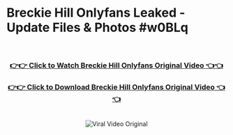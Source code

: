 # Breckie Hill Onlyfans Leaked - Update Files & Photos #w0BLq


<br>
<div align="center">
<h3><a href="https://links2leaks.com/breckiehill" rel="nofollow">👉👉 Click to Watch Breckie Hill Onlyfans Original Video 👈👈</a></h3>
<h3><a href="https://links2leaks.com/breckiehill" rel="nofollow">👉👉 Click to Download Breckie Hill Onlyfans Original Video 👈👈</a></h3>
<br>
<a href="https://links2leaks.com/breckiehill" rel="nofollow"><img src="https://i.ibb.co/Gkj2r4b/banner.png" alt="Viral Video Original" style="max-width: 100%; display: inline-block;" data-target="animated-image.originalImage"></a>
</div>